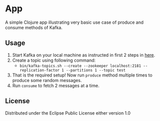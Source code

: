 # App

A simple Clojure app illustrating very basic use case of produce and consume methods of Kafka. 

## Usage

1.  Start Kafka on your local machine as instructed in first 2 steps in [here](http://kafka.apache.org/quickstart.html).
2.  Create a topic using following command:
    * `bin/kafka-topics.sh --create --zookeeper localhost:2181 --replication-factor 1 --partitions 1 --topic test`
3.  That is the required setup! Now run `produce` method multiple times to produce some random messages.
4.  Run `consume` to fetch 2 messages at a time.

## License

Distributed under the Eclipse Public License either version 1.0
